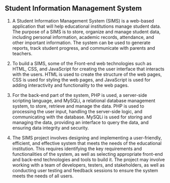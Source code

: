 ## Student Information Management System
1.  A Student Information Management System (SIMS) is a web-based application that will help educational institutions manage student data. The purpose of a SIMS is to store, organize and manage student data, including personal information, academic records, attendance, and other important information. The system can be used to generate reports, track student progress, and communicate with parents and teachers.

2.  To build a SIMS, some of the Front-end web technologies such as HTML, CSS, and JavaScript for creating the user interface that interacts with the users. HTML is used to create the structure of the web pages, CSS is used for styling the web pages, and JavaScript is used for adding interactivity and functionality to the web pages.

3.  For the back-end part of the system, PHP is used, a server-side scripting language, and MySQLi, a relational database management system, to store, retrieve and manage the data. PHP is used to processing the user input, handling the server-side logic, and communicating with the database. MySQLi is used for storing and managing the data, providing an interface to query the data, and ensuring data integrity and security.

4.  The SIMS project involves designing and implementing a user-friendly, efficient, and effective system that meets the needs of the educational institution. This requires identifying the key requirements and functionalities of the system, as well as selecting appropriate front-end and back-end technologies and tools to build it. The project may involve working with a team of developers, testers, and stakeholders, as well as conducting user testing and feedback sessions to ensure the system meets the needs of all users.